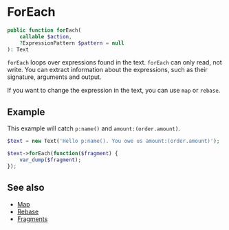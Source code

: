 # ForEach
```php
public function forEach(
	callable $action,
	?ExpressionPattern $pattern = null
): Text
```

`forEach` loops over expressions found in the text. `forEach` can only read, not write. You can extract information about the expressions, such as their signature, arguments and output.

If you want to change the expression in the text, you can use `map` or `rebase`.

## Example
This example will catch `p:name()` and `amount:(order.amount)`.
```php
$text = new Text('Hello p:name(). You owe us amount:(order.amount)');

$text->forEach(function($fragment) {
	var_dump($fragment);
});
```

## See also
* [Map](../map)
* [Rebase](../rebase)
* [Fragments](/advanced/fragments)
